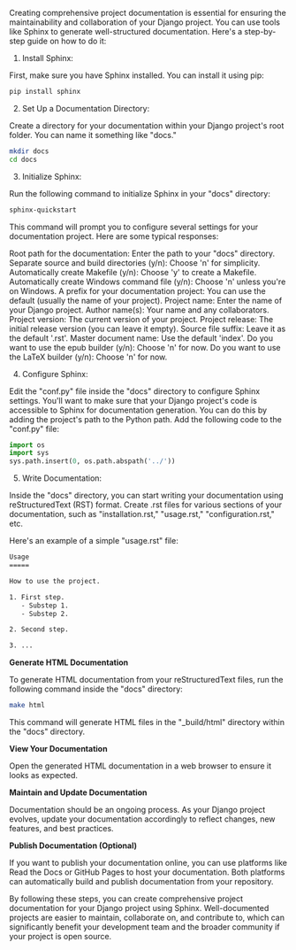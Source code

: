 Creating comprehensive project documentation is essential for ensuring the maintainability and collaboration of your Django project. You can use tools like Sphinx to generate well-structured documentation. Here's a step-by-step guide on how to do it:
1. Install Sphinx:

First, make sure you have Sphinx installed. You can install it using pip:

```bash
pip install sphinx
```

2. Set Up a Documentation Directory:

Create a directory for your documentation within your Django project's root folder. You can name it something like "docs."

```bash
mkdir docs
cd docs
```

3. Initialize Sphinx:

Run the following command to initialize Sphinx in your "docs" directory:

```bash
sphinx-quickstart
```

This command will prompt you to configure several settings for your documentation project. Here are some typical responses:

Root path for the documentation: Enter the path to your "docs" directory.
Separate source and build directories (y/n): Choose 'n' for simplicity.
Automatically create Makefile (y/n): Choose 'y' to create a Makefile.
Automatically create Windows command file (y/n): Choose 'n' unless you're on Windows.
A prefix for your documentation project: You can use the default (usually the name of your project).
Project name: Enter the name of your Django project.
Author name(s): Your name and any collaborators.
Project version: The current version of your project.
Project release: The initial release version (you can leave it empty).
Source file suffix: Leave it as the default '.rst'.
Master document name: Use the default 'index'.
Do you want to use the epub builder (y/n): Choose 'n' for now.
Do you want to use the LaTeX builder (y/n): Choose 'n' for now.

4. Configure Sphinx:

Edit the "conf.py" file inside the "docs" directory to configure Sphinx settings. You'll want to make sure that your Django project's code is accessible to Sphinx for documentation generation. You can do this by adding the project's path to the Python path. Add the following code to the "conf.py" file:

```python
import os
import sys
sys.path.insert(0, os.path.abspath('../'))
```

5. Write Documentation:

Inside the "docs" directory, you can start writing your documentation using reStructuredText (RST) format. Create .rst files for various sections of your documentation, such as "installation.rst," "usage.rst," "configuration.rst," etc.

Here's an example of a simple "usage.rst" file:

```rst
Usage
=====

How to use the project.

1. First step.
   - Substep 1.
   - Substep 2.

2. Second step.

3. ...
```

**Generate HTML Documentation**

To generate HTML documentation from your reStructuredText files, run the following command inside the "docs" directory:

```bash
make html
```

This command will generate HTML files in the "_build/html" directory within the "docs" directory.

**View Your Documentation**

Open the generated HTML documentation in a web browser to ensure it looks as expected.

**Maintain and Update Documentation**

Documentation should be an ongoing process. As your Django project evolves, update your documentation accordingly to reflect changes, new features, and best practices.

**Publish Documentation (Optional)**

If you want to publish your documentation online, you can use platforms like Read the Docs or GitHub Pages to host your documentation. Both platforms can automatically build and publish documentation from your repository.

By following these steps, you can create comprehensive project documentation for your Django project using Sphinx. Well-documented projects are easier to maintain, collaborate on, and contribute to, which can significantly benefit your development team and the broader community if your project is open source.
